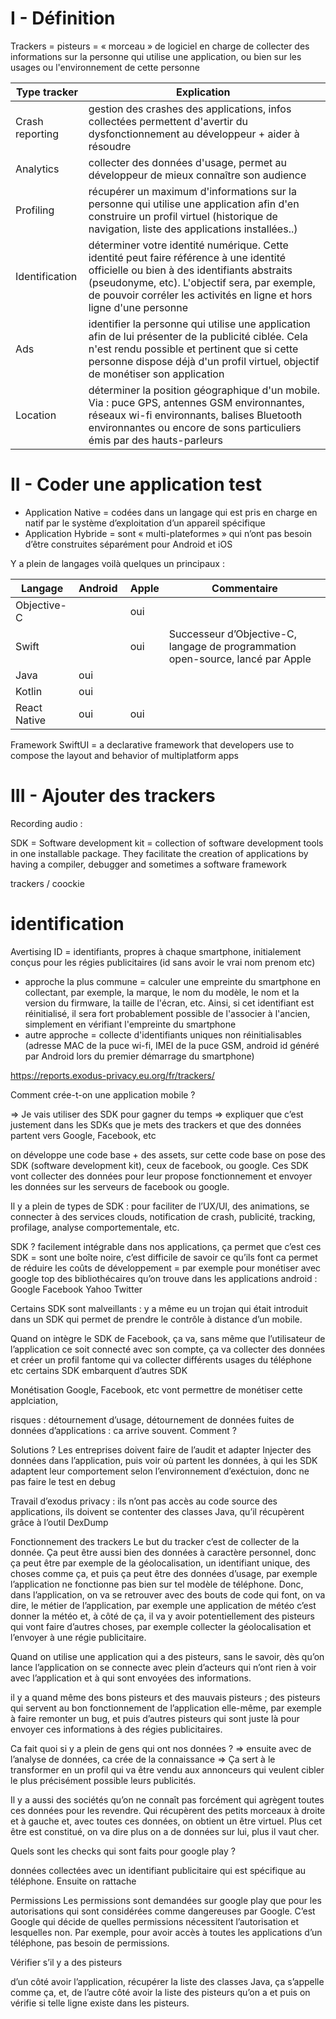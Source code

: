 # I - Définition

Trackers = pisteurs =  « morceau » de logiciel en charge de collecter des informations sur la personne qui utilise une application, ou bien sur les usages ou l'environnement de cette personne

| Type tracker | Explication | 
|----------|-------|
| Crash reporting | gestion des crashes des applications, infos collectées permettent d'avertir du dysfonctionnement au développeur + aider à résoudre | 
| Analytics |  collecter des données d'usage, permet au développeur de mieux connaître son audience| 
| Profiling | récupérer un maximum d'informations sur la personne qui utilise une application afin d'en construire un profil virtuel (historique de navigation, liste des applications installées..)| 
| Identification | déterminer votre identité numérique. Cette identité peut faire référence à une identité officielle ou bien à des identifiants abstraits (pseudonyme, etc). L'objectif sera, par exemple, de pouvoir corréler les activités en ligne et hors ligne d'une personne |
|Ads|identifier la personne qui utilise une application afin de lui présenter de la publicité ciblée. Cela n'est rendu possible et pertinent que si cette personne dispose déjà d'un profil virtuel, objectif de monétiser son application|
|Location| déterminer la position géographique d'un mobile. Via : puce GPS, antennes GSM environnantes, réseaux wi-fi environnants, balises Bluetooth environnantes ou encore de sons particuliers émis par des hauts-parleurs|

# II - Coder une application test

- Application Native = codées dans un langage qui est pris en charge en natif par le système d’exploitation d’un appareil spécifique
- Application Hybride = sont « multi-plateformes » qui n’ont pas besoin d’être construites séparément pour Android et iOS

Y a plein de langages voilà quelques un principaux : 

| Langage | Android | Apple | Commentaire
|----------|-------|-------|-------|
|Objective-C||oui||
|Swift||oui|Successeur d’Objective-C, langage de programmation open-source, lancé par Apple|
|Java|oui|||
|Kotlin|oui|||
|React Native|oui|oui||

Framework SwiftUI = a declarative framework that developers use to compose the layout and behavior of multiplatform apps


# III - Ajouter des trackers

Recording audio : 


SDK = Software development kit = collection of software development tools in one installable package. They facilitate the creation of applications by having a compiler, debugger and sometimes a software framework










trackers / coockie




# identification

Avertising ID = identifiants, propres à chaque smartphone, initialement conçus pour les régies publicitaires (id sans avoir le vrai nom prenom etc)

- approche la plus commune = calculer une empreinte du smartphone en collectant, par exemple, la marque, le nom du modèle, le nom et la version du firmware, la taille de l'écran, etc. Ainsi, si cet identifiant est réinitialisé, il sera fort probablement possible de l'associer à l'ancien, simplement en vérifiant l'empreinte du smartphone
- autre approche = collecte d'identifiants uniques non réinitialisables (adresse MAC de la puce wi-fi, IMEI de la puce GSM, android id généré par Android lors du premier démarrage du smartphone)


https://reports.exodus-privacy.eu.org/fr/trackers/

Comment crée-t-on une application mobile ?

⇒ Je vais utiliser des SDK pour gagner du temps ⇒ expliquer que c’est justement dans les SDKs que je mets des trackers et que des données partent vers Google, Facebook, etc

on développe une code base + des assets, sur cette code base on pose des SDK (software development kit), ceux de facebook, ou google. Ces SDK vont collecter des données pour leur propose fonctionnement et envoyer les données sur les serveurs de facebook ou google.

Il y a plein de types de SDK : pour faciliter de l’UX/UI, des animations, se connecter à des services clouds, notification de crash, publicité, tracking, profilage, analyse comportementale, etc.

SDK ?
facilement intégrable dans nos applications, ça permet que c’est 
ces SDK = sont une boîte noire, c’est difficile de savoir ce qu’ils font
ca permet de réduire les coûts de développement = par exemple pour monétiser avec google
top des bibliothécaires qu’on trouve dans les applications android : Google Facebook Yahoo Twitter

Certains SDK sont malveillants : y a même eu un trojan qui était introduit dans un SDK qui permet de prendre le contrôle à distance d’un mobile.

Quand on intègre le SDK de Facebook, ça va, sans même que l’utilisateur de l’application ce soit connecté avec son compte, ça va collecter des données et créer un profil fantome qui va collecter différents usages du téléphone etc
certains SDK embarquent d’autres SDK

Monétisation
Google, Facebook, etc vont permettre de monétiser cette applciation, 

risques : détournement d’usage, détournement de données
fuites de données d’applications : ca arrive souvent. Comment ?

Solutions ?
Les entreprises doivent faire de l’audit et adapter
Injecter des données dans l’application, puis voir où partent les données, à qui
les SDK adaptent leur comportement selon l’environnement d’exéctuion, donc ne pas faire le test en debug






Travail d’exodus privacy : ils n’ont pas accès au code source des applications, ils doivent se contenter des classes Java, qu’il récupèrent grâce à l’outil DexDump

Fonctionnement des trackers
Le but du tracker c’est de collecter de la donnée. Ça peut être aussi bien des données à caractère personnel, donc ça peut être par exemple de la géolocalisation, un identifiant unique, des choses comme ça, et puis ça peut être des données d’usage, par exemple l’application ne fonctionne pas bien sur tel modèle de téléphone. Donc, dans l’application, on va se retrouver avec des bouts de code qui font, on va dire, le métier de l’application, par exemple une application de météo c’est donner la météo et, à côté de ça, il va y avoir potentiellement des pisteurs qui vont faire d’autres choses, par exemple collecter la géolocalisation et l’envoyer à une régie publicitaire.

Quand on utilise une application qui a des pisteurs, sans le savoir, dès qu’on lance l’application on se connecte avec plein d’acteurs qui n’ont rien à voir avec l’application et à qui sont envoyées des informations.

il y a quand même des bons pisteurs et des mauvais pisteurs ; des pisteurs qui servent au bon fonctionnement de l’application elle-même, par exemple à faire remonter un bug, et puis d’autres pisteurs qui sont juste là pour envoyer ces informations à des régies publicitaires.

Ca fait quoi si y a plein de gens qui ont nos données ? ⇒ ensuite avec de l’analyse de données, ca crée de la connaissance ⇒ Ça sert à le transformer en un profil qui va être vendu aux annonceurs qui veulent cibler le plus précisément possible leurs publicités.

Il y a aussi des sociétés qu’on ne connaît pas forcément qui agrègent toutes ces données pour les revendre. Qui récupèrent des petits morceaux à droite et à gauche et, avec toutes ces données, on obtient un être virtuel. Plus cet être est constitué, on va dire plus on a de données sur lui, plus il vaut cher.

Quels sont les checks qui sont faits pour google play ?

données collectées avec un identifiant publicitaire qui est spécifique au téléphone. Ensuite on rattache 


Permissions
Les permissions sont demandées sur google play que pour les autorisations qui sont considérées comme dangereuses par Google.
C’est Google qui décide de quelles permissions nécessitent l’autorisation et lesquelles non. Par exemple, pour avoir accès à toutes les applications d’un téléphone, pas besoin de permissions.

Vérifier s’il y a des pisteurs

d’un côté avoir l’application, récupérer la liste des classes Java, ça s’appelle comme ça, et, de l’autre côté avoir la liste des pisteurs qu’on a et puis on vérifie si telle ligne existe dans les pisteurs.

